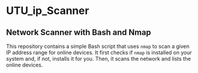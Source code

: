 # UTU_ip_Scanner
## Network Scanner with Bash and Nmap

This repository contains a simple Bash script that uses `nmap` to scan a given IP address range for online devices. It first checks if `nmap` is installed on your system and, if not, installs it for you. Then, it scans the network and lists the online devices.
